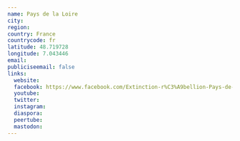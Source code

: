 ```yaml
---
name: Pays de la Loire
city:
region:
country: France
countrycode: fr
latitude: 48.719728
longitude: 7.043446
email:
publiciseemail: false
links:
  website:
  facebook: https://www.facebook.com/Extinction-r%C3%A9bellion-Pays-de-la-Loire-2195248734080260/?ref=br_rs
  youtube:
  twitter:
  instagram:
  diaspora:
  peertube:
  mastodon:
---
```

